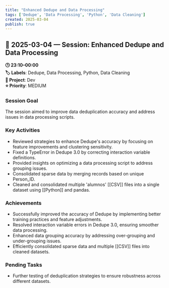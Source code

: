 ```yaml
---
title: "Enhanced Dedupe and Data Processing"
tags: ['Dedupe', 'Data Processing', 'Python', 'Data Cleaning']
created: 2025-03-04
publish: true
---
```


## 📅 2025-03-04 — Session: Enhanced Dedupe and Data Processing

**🕒 23:10–00:00**  
**🏷️ Labels**: Dedupe, Data Processing, Python, Data Cleaning  
**📂 Project**: Dev  
**⭐ Priority**: MEDIUM  


### Session Goal
The session aimed to improve data deduplication accuracy and address issues in data processing scripts.

### Key Activities
- Reviewed strategies to enhance Dedupe's accuracy by focusing on feature improvements and clustering sensitivity.
- Fixed a TypeError in Dedupe 3.0 by correcting interaction variable definitions.
- Provided insights on optimizing a data processing script to address grouping issues.
- Consolidated sparse data by merging records based on unique Person_ID.
- Cleaned and consolidated multiple 'alumnos' [[CSV]] files into a single dataset using [[Python]] and pandas.

### Achievements
- Successfully improved the accuracy of Dedupe by implementing better training practices and feature adjustments.
- Resolved interaction variable errors in Dedupe 3.0, ensuring smoother data processing.
- Enhanced data grouping accuracy by addressing over-grouping and under-grouping issues.
- Efficiently consolidated sparse data and multiple [[CSV]] files into cleaned datasets.

### Pending Tasks
- Further testing of deduplication strategies to ensure robustness across different datasets.
